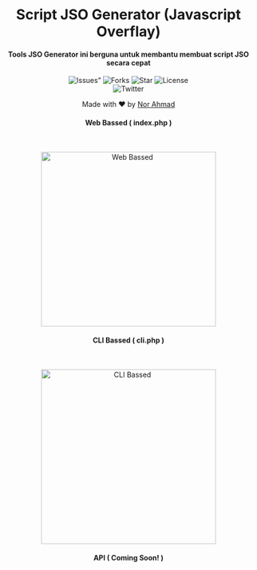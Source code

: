 <H1 align="center">Script JSO Generator (Javascript Overflay)
</H1>
<H4 align="center">Tools JSO Generator ini berguna untuk membantu membuat script JSO secara cepat </H4>

<p align="center">
 <img src="https://img.shields.io/github/issues/norahmad/jso-generator" alt=Issues">
 <img src="https://img.shields.io/github/forks/norahmad/jso-generator" alt="Forks">
 <img src="https://img.shields.io/github/stars/norahmad/jso-generator" alt="Star">
 <img src="https://img.shields.io/github/license/norahmad/jso-generator" alt="License"> <br>
 <img src="https://img.shields.io/twitter/url?url=https%3A%2F%2Fgithub.com%2Fnorahmad%2Fjso-generator" alt="Twitter"> <br>
</p>

<p align="center">
Made with ❤️ by <a href="https://github.com/norahmad">Nor Ahmad</a>
</p>
 <h4 align="center">Web Bassed ( index.php )</h4> <br>
 <p align="center">
 <img src="https://i.ibb.co/7n0tX39/image.png" alt="Web Bassed" width="350">
 </p>
 <h4 align="center">CLI Bassed ( cli.php )</h4> <br> 
 <p align="center">
 <img src="https://i.ibb.co/2vmxNY3/carbon-4.png" alt="CLI Bassed" width="350">
 </p>
 <h4 align="center">API ( Coming Soon! )</h4>

